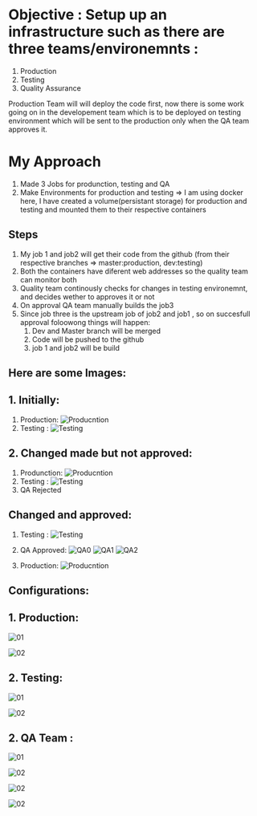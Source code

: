 # Objective : Setup up an infrastructure such as there are three teams/environemnts :

1. Production
2. Testing
3. Quality Assurance

Production Team will will deploy the code first, now there is some work going on in the developement team which is to be deployed on testing environment which will be sent to the production only when the QA team approves it.

# My Approach

1. Made 3 Jobs for produnction, testing and QA
2. Make Environments for production and testing => I am using docker here, I have created a volume(persistant storage) for production and testing and mounted them to their respective containers

## Steps

1. My job 1 and job2 will get their code from the github (from their respective branches => master:production, dev:testing)
2. Both the containers have diferent web addresses so the quality team can monitor both
3. Quality team continously checks for changes in testing environemnt, and decides wether to approves it or not
4. On approval QA team manually builds the job3
5. Since job three is the upstream job of job2 and job1 , so on succesfull approval foloowong things will happen:
   1. Dev and Master branch will be merged
   2. Code will be pushed to the github
   3. job 1 and job2 will be build

## Here are some Images:

## 1. Initially:

1. Production:
   ![Producntion](https://raw.githubusercontent.com/devmohit-live/Images_of_repo/master/pro01.JPG)
2. Testing :
   ![Testing](https://raw.githubusercontent.com/devmohit-live/Images_of_repo/master/test01.JPG)

## 2. Changed made but not approved:

1. Produnction:
   ![Producntion](https://raw.githubusercontent.com/devmohit-live/Images_of_repo/master/pro01.JPG)
2. Testing :
   ![Testing](https://raw.githubusercontent.com/devmohit-live/Images_of_repo/master/test02.JPG)
3. QA Rejected

## Changed and approved:

1. Testing :
   ![Testing](https://raw.githubusercontent.com/devmohit-live/Images_of_repo/master/test03.JPG)
2. QA Approved:
   ![QA0](https://raw.githubusercontent.com/devmohit-live/Images_of_repo/master/qa0.JPG)
   ![QA1](https://raw.githubusercontent.com/devmohit-live/Images_of_repo/master/qa1.JPG)
   ![QA2](https://raw.githubusercontent.com/devmohit-live/Images_of_repo/master/qa2_log.JPG)

3. Production:
   ![Producntion](https://raw.githubusercontent.com/devmohit-live/Images_of_repo/master/finalprod.JPG)

## Configurations:

## 1. Production:

![01](https://raw.githubusercontent.com/devmohit-live/Images_of_repo/master/1a01.JPG)

![02](https://raw.githubusercontent.com/devmohit-live/Images_of_repo/master/1a02.JPG)

## 2. Testing:

![01](https://raw.githubusercontent.com/devmohit-live/Images_of_repo/master/1b.JPG)

![02](https://raw.githubusercontent.com/devmohit-live/Images_of_repo/master/1b02.JPG)

## 2. QA Team :

![01](https://raw.githubusercontent.com/devmohit-live/Images_of_repo/master/1c00.JPG)

![02](https://raw.githubusercontent.com/devmohit-live/Images_of_repo/master/1c01.JPG)

![02](https://raw.githubusercontent.com/devmohit-live/Images_of_repo/master/1c03.JPG)

![02](https://raw.githubusercontent.com/devmohit-live/Images_of_repo/master/1c04.JPG)
